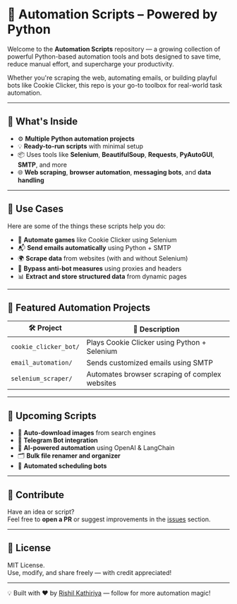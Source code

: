 # 🤖 Automation Scripts – Powered by Python

Welcome to the **Automation Scripts** repository — a growing collection of powerful Python-based automation tools and bots designed to save time, reduce manual effort, and supercharge your productivity. 

Whether you're scraping the web, automating emails, or building playful bots like Cookie Clicker, this repo is your go-to toolbox for real-world task automation.

---

## 📁 What's Inside

- ⚙️ **Multiple Python automation projects**  
- 💡 **Ready-to-run scripts** with minimal setup  
- 📦 Uses tools like **Selenium**, **BeautifulSoup**, **Requests**, **PyAutoGUI**, **SMTP**, and more  
- 🌐 **Web scraping**, **browser automation**, **messaging bots**, and **data handling**

---

## 💼 Use Cases

Here are some of the things these scripts help you do:

- 🍪 **Automate games** like Cookie Clicker using Selenium  
- 📬 **Send emails automatically** using Python + SMTP  
- 🌍 **Scrape data** from websites (with and without Selenium)  
- 🔐 **Bypass anti-bot measures** using proxies and headers  
- 📊 **Extract and store structured data** from dynamic pages

---

## 🔧 Featured Automation Projects

| 🛠 Project             | 📄 Description                                       |
|------------------------|------------------------------------------------------|
| `cookie_clicker_bot/`  | Plays Cookie Clicker using Python + Selenium         |
| `email_automation/`    | Sends customized emails using SMTP                   |
| `selenium_scraper/`    | Automates browser scraping of complex websites       |

---

## 🧪 Upcoming Scripts

- 📸 **Auto-download images** from search engines  
- 📱 **Telegram Bot integration**  
- 🧠 **AI-powered automation** using OpenAI & LangChain  
- 🗂 **Bulk file renamer and organizer**  
- 📅 **Automated scheduling bots**

---

## 🙌 Contribute

Have an idea or script?  
Feel free to **open a PR** or suggest improvements in the [issues](https://github.com/Rishil-Kathiriya/Automation/issues) section.

---

## 📜 License

MIT License.  
Use, modify, and share freely — with credit appreciated!

---

💡 Built with ❤️ by [Rishil Kathiriya](https://github.com/Rishil-Kathiriya) — follow for more automation magic!
